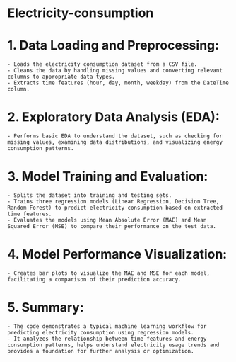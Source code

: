 # Electricity-consumption
# 1. Data Loading and Preprocessing:
    - Loads the electricity consumption dataset from a CSV file.
    - Cleans the data by handling missing values and converting relevant columns to appropriate data types.
    - Extracts time features (hour, day, month, weekday) from the DateTime column.

# 2. Exploratory Data Analysis (EDA):
    - Performs basic EDA to understand the dataset, such as checking for missing values, examining data distributions, and visualizing energy consumption patterns.

# 3. Model Training and Evaluation:
    - Splits the dataset into training and testing sets.
    - Trains three regression models (Linear Regression, Decision Tree, Random Forest) to predict electricity consumption based on extracted time features.
    - Evaluates the models using Mean Absolute Error (MAE) and Mean Squared Error (MSE) to compare their performance on the test data.

# 4. Model Performance Visualization:
    - Creates bar plots to visualize the MAE and MSE for each model, facilitating a comparison of their prediction accuracy.

# 5. Summary:
    - The code demonstrates a typical machine learning workflow for predicting electricity consumption using regression models. 
    - It analyzes the relationship between time features and energy consumption patterns, helps understand electricity usage trends and provides a foundation for further analysis or optimization. 

